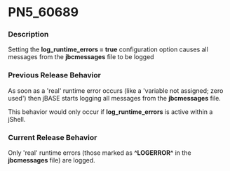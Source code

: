# PN5_60689

<PageHeader />

### Description

Setting the **log\_runtime\_errors = true** configuration option causes all messages from the **jbcmessages** file to be logged



### Previous Release Behavior

As soon as a 'real' runtime error occurs (like a 'variable not assigned; zero used') then jBASE starts logging all messages from the **jbcmessages** file.

This behavior would only occur if **log\_runtime\_errors** is active within a jShell.



### Current Release Behavior

Only 'real' runtime errors (those marked as **^LOGERROR^** in the **jbcmessages** file) are logged.

  
<PageFooter />
